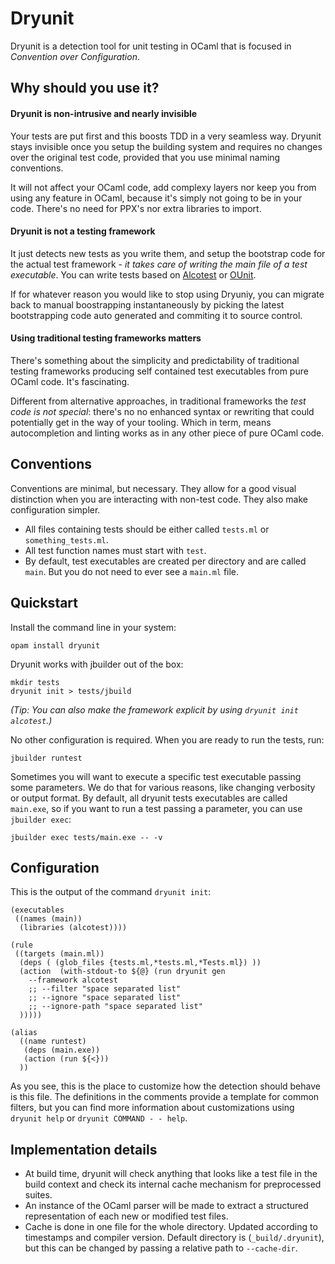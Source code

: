 # Dryunit

Dryunit is a detection tool for unit testing in OCaml that is focused in *Convention over Configuration*.

## Why should you use it?



#### Dryunit is non-intrusive and nearly invisible

Your tests are put first and this boosts TDD in a very seamless way. Dryunit stays invisible once you setup the building system and requires no changes over the original test code, provided that you use minimal naming conventions.

It will not affect your OCaml code, add complexy layers nor keep you from using any feature in OCaml, because it's simply not going to be in your code. There's no need for PPX's nor extra libraries to import.



#### Dryunit is not a testing framework

It just detects new tests as you write them, and setup the bootstrap code for the actual test framework - *it takes care of writing the main file of a test executable*. You can write tests based on [Alcotest][] or [OUnit][].

If for whatever reason you would like to stop using Dryuniy, you can migrate back to manual boostrapping instantaneously by picking the latest bootstrapping code auto generated and commiting it to source control.



#### Using traditional testing frameworks matters

There's something about the simplicity and predictability of traditional testing frameworks producing self contained test executables from pure OCaml code. It's fascinating.

Different from alternative approaches, in traditional frameworks the *test code is not special*: there's no no enhanced syntax or rewriting that could potentially get in the way of your tooling. Which in term, means autocompletion and linting works as in any other piece of pure OCaml code.


## Conventions

Conventions are minimal, but necessary. They allow for a good visual distinction when you are interacting with non-test code. They also make configuration simpler.

- All files containing tests should be either called `tests.ml` or `something_tests.ml`.
- All test function names must start with `test`.
- By default, test executables are created per directory and are called `main`. But you do not need to ever see a `main.ml` file.


## Quickstart

Install the command line in your system:

```
opam install dryunit
```

Dryunit works with jbuilder out of the box:

```
mkdir tests
dryunit init > tests/jbuild
```

*(Tip: You can also make the framework explicit by using `dryunit init alcotest`.)*



No other configuration is required. When you are ready to run the tests, run:

````
jbuilder runtest
````



Sometimes you will want to execute a specific test executable passing some parameters. We do that for various reasons, like changing verbosity or output format. By default, all dryunit tests executables are called `main.exe`, so if you want to run a test passing a parameter, you can use `jbuilder exec`:

```
jbuilder exec tests/main.exe -- -v
```



## Configuration

This is the output of the command `dryunit init`:

```
(executables
 ((names (main))
  (libraries (alcotest))))

(rule
 ((targets (main.ml))
  (deps ( (glob_files {tests.ml,*tests.ml,*Tests.ml}) ))
  (action  (with-stdout-to ${@} (run dryunit gen
    --framework alcotest
    ;; --filter "space separated list"
    ;; --ignore "space separated list"
    ;; --ignore-path "space separated list"
  )))))

(alias
  ((name runtest)
   (deps (main.exe))
   (action (run ${<}))
  ))
```

As you see, this is the place to customize how the detection should behave is this file. The definitions in the comments provide a template for common filters, but you can find more information about customizations using `dryunit help` or `dryunit COMMAND - - help`.


## Implementation details

- At build time, dryunit will check anything that looks like a test file in the build context and check its internal cache mechanism for preprocessed suites.
- An instance of the OCaml parser will be made to extract a structured representation of each new or modified test files.
- Cache is done in one file for the whole directory. Updated according to timestamps and compiler version. Default directory is (`_build/.dryunit`), but this can be changed by passing a relative path to `--cache-dir`.



[alcotest]: https://github.com/mirage/alcotest
[ounit]: http://ounit.forge.ocamlcore.org/documentation.html
